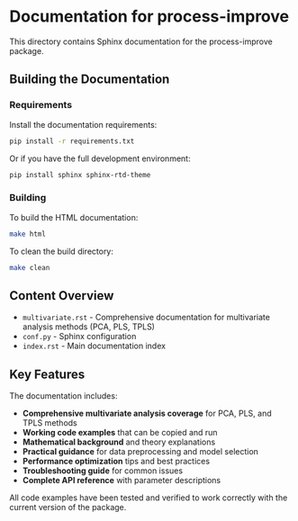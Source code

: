 # Documentation for process-improve

This directory contains Sphinx documentation for the process-improve package.

## Building the Documentation

### Requirements

Install the documentation requirements:

```bash
pip install -r requirements.txt
```

Or if you have the full development environment:

```bash
pip install sphinx sphinx-rtd-theme
```

### Building

To build the HTML documentation:

```bash
make html
```

To clean the build directory:

```bash
make clean
```

## Content Overview

- `multivariate.rst` - Comprehensive documentation for multivariate analysis methods (PCA, PLS, TPLS)
- `conf.py` - Sphinx configuration
- `index.rst` - Main documentation index

## Key Features

The documentation includes:

- **Comprehensive multivariate analysis coverage** for PCA, PLS, and TPLS methods
- **Working code examples** that can be copied and run
- **Mathematical background** and theory explanations
- **Practical guidance** for data preprocessing and model selection
- **Performance optimization** tips and best practices
- **Troubleshooting guide** for common issues
- **Complete API reference** with parameter descriptions

All code examples have been tested and verified to work correctly with the current version of the package.